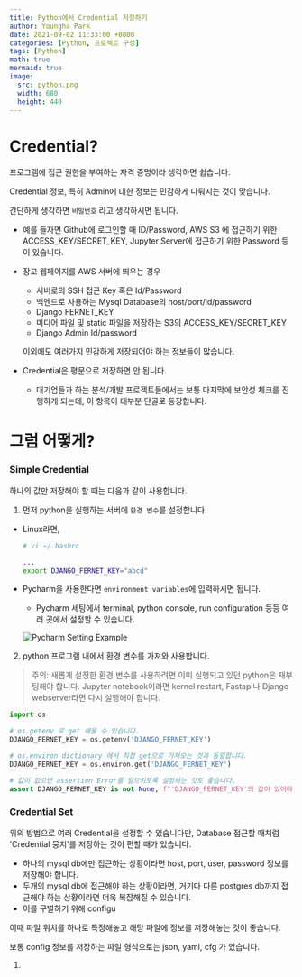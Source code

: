 ```yaml
---
title: Python에서 Credential 저장하기
author: Youngha Park
date: 2021-09-02 11:33:00 +0800
categories: [Python, 프로젝트 구성]
tags: [Python]
math: true
mermaid: true
image:
  src: python.png
  width: 680
  height: 440
---
```


# Credential?

프로그램에 접근 권한을 부여하는 자격 증명이라 생각하면 쉽습니다.

Credential 정보, 특히 Admin에 대한 정보는 민감하게 다뤄지는 것이 맞습니다.

간단하게 생각하면 `비밀번호` 라고 생각하시면 됩니다.

- 예를 들자면 Github에 로그인할 때 ID/Password,
  AWS S3 에 접근하기 위한 ACCESS_KEY/SECRET_KEY,
  Jupyter Server에 접근하기 위한 Password 등이 있습니다.

- 장고 웹페이지를 AWS 서버에 띄우는 경우

  - 서버로의 SSH 접근 Key 혹은 Id/Password
  - 백엔드로 사용하는 Mysql Database의 host/port/id/password
  - Django FERNET_KEY
  - 미디어 파일 및 static 파일을 저장하는 S3의 ACCESS_KEY/SECRET_KEY
  - Django Admin Id/password

  이외에도 여러가지 민감하게 저장되어야 하는 정보들이 많습니다.

- Credential은 평문으로 저장하면 안 됩니다.

  - 대기업들과 하는 분석/개발 프로젝트들에서는 보통 마지막에 보안성 체크를 진행하게 되는데,
    이 항목이 대부분 단골로 등장합니다.

# 그럼 어떻게?

### Simple Credential

하나의 값만 저장해야 할 때는 다음과 같이 사용합니다.

1. 먼저 python을 실행하는 서버에 `환경 변수`를 설정합니다.

- Linux라면,
  ```bash
  # vi ~/.bashrc

  ...
  export DJANGO_FERNET_KEY="abcd"
  ```

- Pycharm을 사용한다면 `environment variables`에 입력하시면 됩니다.

  - Pycharm 세팅에서 terminal, python console, run configuration 등등 여러 곳에서 설정할 수 있습니다.

  ![Pycharm Setting Example](posts/2021-09-02-python-01-credential-control/img-01.png)

2. python 프로그램 내에서 환경 변수를 가져와 사용합니다.

> 주의: 새롭게 설정한 환경 변수를 사용하려면 이미 실행되고 있던 python은 재부팅해야 합니다.
> Jupyter notebook이라면 kernel restart, Fastapi나 Django webserver라면 다시 실행해야 합니다.

```python
import os

# os.getenv 로 get 해올 수 있습니다.
DJANGO_FERNET_KEY = os.getenv('DJANGO_FERNET_KEY')

# os.environ dictionary 에서 직접 get으로 가져오는 것과 동일합니다.
DJANGO_FERNET_KEY = os.environ.get('DJANGO_FERNET_KEY')

# 값이 없으면 assertion Error를 일으키도록 설정하는 것도 좋습니다.
assert DJANGO_FERNET_KEY is not None, f"'DJANGO_FERNET_KEY'의 값이 있어야 합니다."
```

### Credential Set

위의 방법으로 여러 Credential을 설정할 수 있습니다만, Database 접근할 때처럼 'Credential 뭉치'를 저장하는 것이 편할 때가 있습니다.

  - 하나의 mysql db에만 접근하는 상황이라면 host, port, user, password 정보를 저장해야 합니다.
  - 두개의 mysql db에 접근해야 하는 상황이라면, 거기다 다른 postgres db까지 접근해야 하는 상황이라면 더욱 복잡해질 수 있습니다.
  - 이를 구별하기 위해 configu

이때 파일 위치를 하나로 특정해놓고 해당 파일에 정보를 저장해놓는 것이 좋습니다.

보통 config 정보를 저장하는 파일 형식으로는 json, yaml, cfg 가 있습니다.



1.
